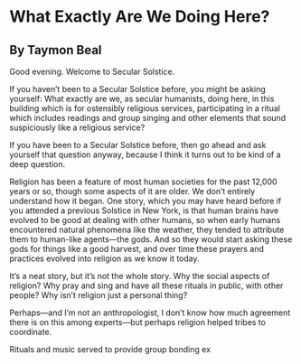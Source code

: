 # What Exactly Are We Doing Here?
## By Taymon Beal

Good evening. Welcome to Secular Solstice.

If you haven’t been to a Secular Solstice before, you might be asking yourself: What exactly are we, as secular humanists, doing here, in this building which is for ostensibly religious services, participating in a ritual which includes readings and group singing and other elements that sound suspiciously like a religious service?

If you have been to a Secular Solstice before, then go ahead and ask yourself that question anyway, because I think it turns out to be kind of a deep question.

Religion has been a feature of most human societies for the past 12,000 years or so, though some aspects of it are older. We don’t entirely understand how it began. One story, which you may have heard before if you attended a previous Solstice in New York, is that human brains have evolved to be good at dealing with other humans, so when early humans encountered natural phenomena like the weather, they tended to attribute them to human-like agents—the gods. And so they would start asking these gods for things like a good harvest, and over time these prayers and practices evolved into religion as we know it today.

It’s a neat story, but it’s not the whole story. Why the social aspects of religion? Why pray and sing and have all these rituals in public, with other people? Why isn’t religion just a personal thing?

Perhaps—and I’m not an anthropologist, I don’t know how much agreement there is on this among experts—but perhaps religion helped tribes to coordinate.

Rituals and music served to provide group bonding ex